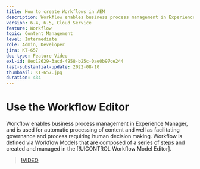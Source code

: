 ```yaml
---
title: How to create Workflows in AEM
description: Workflow enables business process management in Experience Manager, and is used for automatic processing of content and well as facilitating governance and process requiring human decision making.
version: 6.4, 6.5, Cloud Service
feature: Workflow
topic: Content Management
level: Intermediate
role: Admin, Developer
jira: KT-657
doc-type: Feature Video
exl-id: 8ec12629-3acd-4958-b25c-0ae0b97ce244
last-substantial-update: 2022-08-10
thumbnail: KT-657.jpg
duration: 434
---
```

# Use the Workflow Editor

Workflow enables business process management in Experience Manager, and is used for automatic processing of content and well as facilitating governance and process requiring human decision making. Workflow is defined via Workflow Models that are composed of a series of steps and created and managed in the [!UICONTROL Workflow Model Editor].

>[!VIDEO](https://video.tv.adobe.com/v/22201?quality=12&learn=on)
